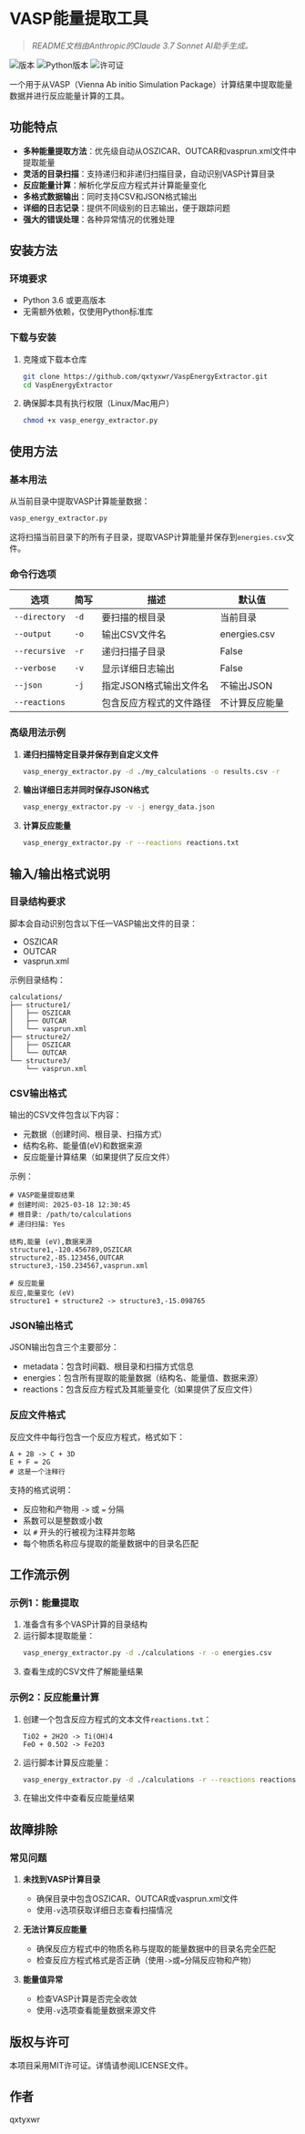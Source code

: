 # VASP能量提取工具

> *README文档由Anthropic的Claude 3.7 Sonnet AI助手生成。*

![版本](https://img.shields.io/badge/版本-1.0-blue.svg)
![Python版本](https://img.shields.io/badge/Python-3.6%2B-brightgreen.svg)
![许可证](https://img.shields.io/badge/许可证-MIT-green.svg)

一个用于从VASP（Vienna Ab initio Simulation Package）计算结果中提取能量数据并进行反应能量计算的工具。

## 功能特点

- **多种能量提取方法**：优先级自动从OSZICAR、OUTCAR和vasprun.xml文件中提取能量
- **灵活的目录扫描**：支持递归和非递归扫描目录，自动识别VASP计算目录
- **反应能量计算**：解析化学反应方程式并计算能量变化
- **多格式数据输出**：同时支持CSV和JSON格式输出
- **详细的日志记录**：提供不同级别的日志输出，便于跟踪问题
- **强大的错误处理**：各种异常情况的优雅处理

## 安装方法

### 环境要求

- Python 3.6 或更高版本
- 无需额外依赖，仅使用Python标准库

### 下载与安装

1. 克隆或下载本仓库
   ```bash
   git clone https://github.com/qxtyxwr/VaspEnergyExtractor.git
   cd VaspEnergyExtractor
   ```

2. 确保脚本具有执行权限（Linux/Mac用户）
   ```bash
   chmod +x vasp_energy_extractor.py
   ```

## 使用方法

### 基本用法

从当前目录中提取VASP计算能量数据：

```bash
vasp_energy_extractor.py
```

这将扫描当前目录下的所有子目录，提取VASP计算能量并保存到`energies.csv`文件。

### 命令行选项

| 选项 | 简写 | 描述 | 默认值 |
|------|------|------|--------|
| `--directory` | `-d` | 要扫描的根目录 | 当前目录 |
| `--output` | `-o` | 输出CSV文件名 | energies.csv |
| `--recursive` | `-r` | 递归扫描子目录 | False |
| `--verbose` | `-v` | 显示详细日志输出 | False |
| `--json` | `-j` | 指定JSON格式输出文件名 | 不输出JSON |
| `--reactions` | | 包含反应方程式的文件路径 | 不计算反应能量 |

### 高级用法示例

1. **递归扫描特定目录并保存到自定义文件**
   ```bash
   vasp_energy_extractor.py -d ./my_calculations -o results.csv -r
   ```

2. **输出详细日志并同时保存JSON格式**
   ```bash
   vasp_energy_extractor.py -v -j energy_data.json
   ```

3. **计算反应能量**
   ```bash
   vasp_energy_extractor.py -r --reactions reactions.txt
   ```

## 输入/输出格式说明

### 目录结构要求

脚本会自动识别包含以下任一VASP输出文件的目录：
- OSZICAR
- OUTCAR
- vasprun.xml

示例目录结构：
```
calculations/
├── structure1/
│   ├── OSZICAR
│   ├── OUTCAR
│   └── vasprun.xml
├── structure2/
│   ├── OSZICAR
│   └── OUTCAR
└── structure3/
    └── vasprun.xml
```

### CSV输出格式

输出的CSV文件包含以下内容：
- 元数据（创建时间、根目录、扫描方式）
- 结构名称、能量值(eV)和数据来源
- 反应能量计算结果（如果提供了反应文件）

示例：
```
# VASP能量提取结果
# 创建时间: 2025-03-18 12:30:45
# 根目录: /path/to/calculations
# 递归扫描: Yes

结构,能量 (eV),数据来源
structure1,-120.456789,OSZICAR
structure2,-85.123456,OUTCAR
structure3,-150.234567,vasprun.xml

# 反应能量
反应,能量变化 (eV)
structure1 + structure2 -> structure3,-15.098765
```

### JSON输出格式

JSON输出包含三个主要部分：
- metadata：包含时间戳、根目录和扫描方式信息
- energies：包含所有提取的能量数据（结构名、能量值、数据来源）
- reactions：包含反应方程式及其能量变化（如果提供了反应文件）

### 反应文件格式

反应文件中每行包含一个反应方程式，格式如下：
```
A + 2B -> C + 3D
E + F = 2G
# 这是一个注释行
```

支持的格式说明：
- 反应物和产物用 `->` 或 `=` 分隔
- 系数可以是整数或小数
- 以 `#` 开头的行被视为注释并忽略
- 每个物质名称应与提取的能量数据中的目录名匹配

## 工作流示例

### 示例1：能量提取

1. 准备含有多个VASP计算的目录结构
2. 运行脚本提取能量：
   ```bash
   vasp_energy_extractor.py -d ./calculations -r -o energies.csv
   ```
3. 查看生成的CSV文件了解能量结果

### 示例2：反应能量计算

1. 创建一个包含反应方程式的文本文件`reactions.txt`：
   ```
   TiO2 + 2H2O -> Ti(OH)4
   FeO + 0.5O2 -> Fe2O3
   ```

2. 运行脚本计算反应能量：
   ```bash
   vasp_energy_extractor.py -d ./calculations -r --reactions reactions.txt -o reaction_energies.csv
   ```

3. 在输出文件中查看反应能量结果

## 故障排除

### 常见问题

1. **未找到VASP计算目录**
   - 确保目录中包含OSZICAR、OUTCAR或vasprun.xml文件
   - 使用`-v`选项获取详细日志查看扫描情况

2. **无法计算反应能量**
   - 确保反应方程式中的物质名称与提取的能量数据中的目录名完全匹配
   - 检查反应方程式格式是否正确（使用`->`或`=`分隔反应物和产物）

3. **能量值异常**
   - 检查VASP计算是否完全收敛
   - 使用`-v`选项查看能量数据来源文件

## 版权与许可

本项目采用MIT许可证。详情请参阅LICENSE文件。

## 作者

qxtyxwr
